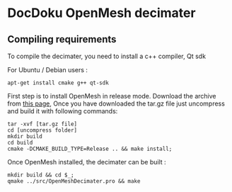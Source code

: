 # DocDoku OpenMesh decimater

## Compiling requirements

To compile the decimater, you need to install a c++ compiler, Qt sdk

For Ubuntu / Debian users :

    apt-get install cmake g++ qt-sdk

First step is to install OpenMesh in release mode.
Download the archive from [this page](http://www.openmesh.org/media/Releases/3.2/OpenMesh-3.2.tar.gz),
Once you have downloaded the tar.gz file just uncompress and build it with following commands:
```
tar -xvf [tar.gz file]
cd [uncompress folder]
mkdir build
cd build 
cmake -DCMAKE_BUILD_TYPE=Release .. && make install;
```

Once OpenMesh installed, the decimater can be built :

    mkdir build && cd $_;
    qmake ../src/OpenMeshDecimater.pro && make
    

